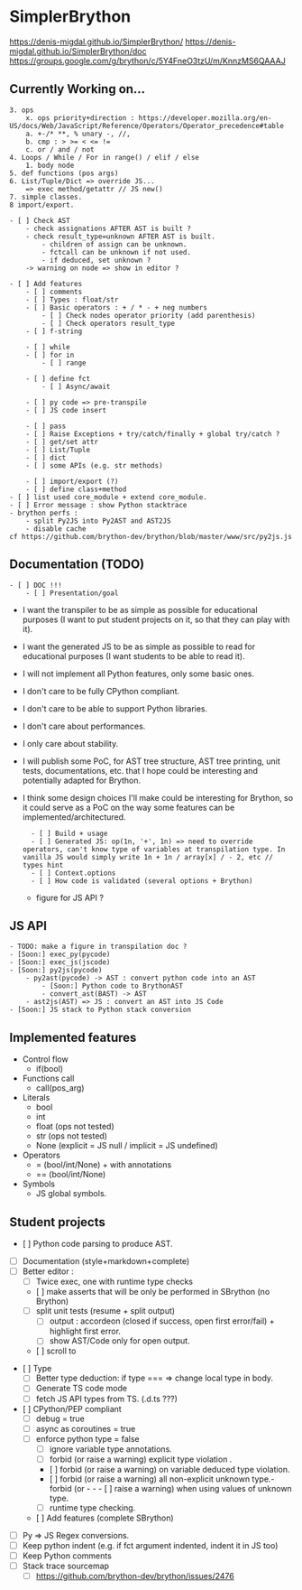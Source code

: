 # SimplerBrython

https://denis-migdal.github.io/SimplerBrython/
https://denis-migdal.github.io/SimplerBrython/doc
https://groups.google.com/g/brython/c/5Y4FneO3tzU/m/KnnzMS6QAAAJ

## Currently Working on...

    3. ops
        x. ops priority+direction : https://developer.mozilla.org/en-US/docs/Web/JavaScript/Reference/Operators/Operator_precedence#table
        a. +-/* **, % unary -, //,
        b. cmp : > >= < <= !=
        c. or / and / not
    4. Loops / While / For in range() / elif / else
        1. body node
    5. def functions (pos args)
    6. List/Tuple/Dict => override JS...
        => exec method/getattr // JS new()
    7. simple classes.
    8 import/export.

    - [ ] Check AST
        - check assignations AFTER AST is built ?
        - check result_type=unknown AFTER AST is built.
            - children of assign can be unknown.
            - fctcall can be unknown if not used.
            - if deduced, set unknown ?
        -> warning on node => show in editor ?

    - [ ] Add features
        - [ ] comments
        - [ ] Types : float/str
        - [ ] Basic operators : + / * - + neg numbers
            - [ ] Check nodes operator priority (add parenthesis)
            - [ ] Check operators result_type
        - [ ] f-string

        - [ ] while
        - [ ] for in
            - [ ] range
        
        - [ ] define fct
            - [ ] Async/await

        - [ ] py code => pre-transpile
        - [ ] JS code insert

        - [ ] pass
        - [ ] Raise Exceptions + try/catch/finally + global try/catch ?
        - [ ] get/set attr
        - [ ] List/Tuple
        - [ ] dict
        - [ ] some APIs (e.g. str methods)

        - [ ] import/export (?)
        - [ ] define class+method
    - [ ] list used core_module + extend core_module.
    - [ ] Error message : show Python stacktrace
    - brython perfs :
        - split Py2JS into Py2AST and AST2JS
        - disable cache
    cf https://github.com/brython-dev/brython/blob/master/www/src/py2js.js

## Documentation (TODO)


    - [ ] DOC !!!
        - [ ] Presentation/goal
- I want the transpiler to be as simple as possible for educational purposes (I want to put student projects on it, so that they can play with it).
- I want the generated JS to be as simple as possible to read for educational purposes (I want students to be able to read it).
- I will not implement all Python features, only some basic ones.
- I don't care to be fully CPython compliant.
- I don't care to be able to support Python libraries.
- I don't care about performances.
- I only care about stability.
- I will publish some PoC, for AST tree structure, AST tree printing, unit tests, documentations, etc. that I hope could be interesting and potentially adapted for Brython.
- I think some design choices I'll make could be interesting for Brython, so it could serve as a PoC on the way some features can be implemented/architectured.

        - [ ] Build + usage
        - [ ] Generated JS: op(1n, '+', 1n) => need to override operators, can't know type of variables at transpilation type. In vanilla JS would simply write 1n + 1n / array[x] / - 2, etc // types hint
        - [ ] Context.options
        - [ ] How code is validated (several options + Brython)
    - figure for JS API ?

## JS API

    - TODO: make a figure in transpilation doc ?
    - [Soon:] exec_py(pycode)
    - [Soon:] exec_js(jscode)
    - [Soon:] py2js(pycode)
        - py2ast(pycode) -> AST : convert python code into an AST
            - [Soon:] Python code to BrythonAST
            - convert_ast(BAST) -> AST
        - ast2js(AST) => JS : convert an AST into JS Code
    - [Soon:] JS stack to Python stack conversion

## Implemented features

- Control flow
    - if(bool)
- Functions call
    - call(pos_arg)
- Literals
    - bool
    - int
    - float (ops not tested)
    - str   (ops not tested)
    - None (explicit = JS null / implicit = JS undefined)
- Operators
    - =  (bool/int/None) + with annotations
    - == (bool/int/None)
- Symbols
    - JS global symbols.

## Student projects

- [ ] Python code parsing to produce AST.
- [ ] Documentation (style+markdown+complete)
- [ ] Better editor :
    - [ ] Twice exec, one with runtime type checks
    - [ ] make asserts that will be only be performed in SBrython (no Brython)
    - [ ] split unit tests (resume + split output)
        - [ ] output : accordeon (closed if success, open first error/fail) + highlight first error.
        - [ ] show AST/Code only for open output.
    - [ ] scroll to
- [ ] Type
    - [ ] Better type deduction: if type === => change local type in body.
    - [ ] Generate TS code mode
    - [ ] fetch JS API types from TS. (.d.ts ???)
- [ ] CPython/PEP compliant
    - [ ] debug = true
    - [ ] async as coroutines = true
    - [ ] enforce python type = false
        - [ ] ignore variable type annotations.
        - [ ] forbid (or raise a warning) explicit type violation .
        - [ ] forbid (or raise a warning) on variable deduced type violation.
        - [ ] forbid (or raise a warning) all non-explicit unknown type.- forbid (or - - - [ ] raise a warning) when using values of unknown type.
        - [ ] runtime type checking.
    - [ ] Add features (complete SBrython)
- [ ] Py => JS Regex conversions.
- [ ] Keep python indent (e.g. if fct argument indented, indent it in JS too)
- [ ] Keep Python comments
- [ ] Stack trace sourcemap 
    - [ ] https://github.com/brython-dev/brython/issues/2476